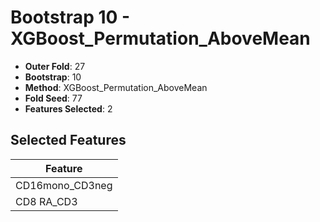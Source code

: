 # Bootstrap 10 - XGBoost_Permutation_AboveMean

- **Outer Fold**: 27
- **Bootstrap**: 10
- **Method**: XGBoost_Permutation_AboveMean
- **Fold Seed**: 77
- **Features Selected**: 2

## Selected Features

| Feature |
|---------|
| CD16mono_CD3neg |
| CD8 RA_CD3 |
